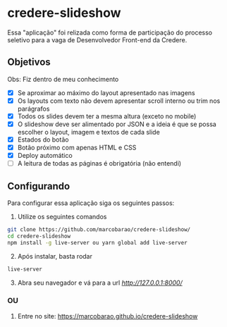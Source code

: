 # credere-slideshow

Essa "aplicação" foi relizada como forma de participação do processo seletivo para a vaga de Desenvolvedor Front-end da Credere.

## Objetivos

Obs: Fiz dentro de meu conhecimento

- [x] Se aproximar ao máximo do layout apresentado nas imagens
- [x] Os layouts com texto não devem apresentar scroll interno ou trim nos parágrafos
- [x] Todos os slides devem ter a mesma altura (exceto no mobile)
- [x] O slideshow deve ser alimentado por JSON e a ideia é que se possa escolher o layout, imagem e textos de cada slide
- [x] Estados do botão
- [x] Botão próximo com apenas HTML e CSS
- [x] Deploy automático
- [ ] A leitura de todas as páginas é obrigatória (não entendi)

## Configurando

Para configurar essa aplicação siga os seguintes passos:

1. Utilize os seguintes comandos

```bash
git clone https://github.com/marcobarao/credere-slideshow/
cd credere-slideshow
npm install -g live-server ou yarn global add live-server
```

2. Após instalar, basta rodar

```bash
live-server
```

3. Abra seu navegador e vá para a url _http://127.0.0.1:8000/_

### OU

1. Entre no site: https://marcobarao.github.io/credere-slideshow
